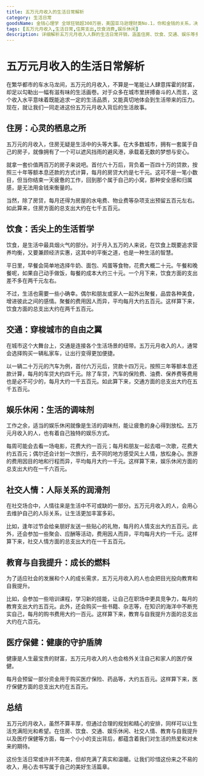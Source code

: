 ```yaml
---
title: 五万元月收入的生活日常解析
category: 生活日常
goodsName: 金钱心理学 全球狂销超300万册，美国亚马逊理财类No.1，你和金钱的关系，决定了财富和你的距离！财务自由指南
tags: [五万元月收入,生活日常,住房支出,饮食消费,娱乐休闲]
description: 详细解析五万元月收入人群的生活日常开销，涵盖住房、饮食、交通、娱乐等多方面支出情况，展现这一收入水平下的生活状态与规划智慧。
---
```

# 五万元月收入的生活日常解析
在繁华都市的车水马龙间，五万元的月收入，不算是一笔能让人肆意挥霍的财富，却足以勾勒出一幅有滋有味的生活画卷。对于众多在城市里拼搏奋斗的人而言，这个收入水平意味着既能追求一定的生活品质，又能真切地体会到生活带来的压力。现在，就让我们一同走进这份五万元月收入背后的生活故事。

## 住房：心灵的栖息之所

五万元的月收入，住房无疑是生活中的头等大事。在大多数城市，拥有一套属于自己的房子，就像拥有了一个可以遮风挡雨的避风港，承载着无数的梦想与安心。

就拿一套价值两百万的房子来说吧。首付六十万后，背负着一百四十万的贷款，按照三十年等额本息还款的方式计算，每月的房贷大约是七千元。这可不是一笔小数目，但当你结束一天疲惫的工作，回到那个属于自己的小窝，那种安全感和归属感，是无法用金钱来衡量的。

当然，除了房贷，每月还得为房屋的水电费、物业费等杂项支出预留五百元左右。如此算来，住房方面的总支出大约在七千五百元。

## 饮食：舌尖上的生活哲学

饮食，是生活中最具烟火气的部分。对于月入五万的人来说，在饮食上既要追求营养均衡，又要兼顾经济实惠，这其中的平衡之道，也是一种生活的智慧。

平日里，早餐会简单地选择牛奶、面包、鸡蛋等食物，花费大概二十元。午餐和晚餐呢，如果自己动手做饭，每餐的成本大约三十元。一个月下来，饮食方面的支出差不多在两千元左右。

不过，生活也需要一些小确幸。偶尔和朋友或家人一起外出聚餐，品尝各种美食，增进彼此之间的感情。聚餐的费用因人而异，平均每月大约五百元。这样算下来，饮食方面的总支出大约在两千五百元。

## 交通：穿梭城市的自由之翼

在城市这个大舞台上，交通是连接各个生活场景的纽带。五万元月收入的人，通常会选择购买一辆私家车，让出行变得更加便捷。

以一辆二十万元的汽车为例，首付六万元后，贷款十四万元，按照三年等额本息还款计算，每月的车贷大约四千元。除了车贷，汽车的保险费、油费、保养费等费用也是必不可少的，每月大约一千五百元。如此算下来，交通方面的总支出大约在五千五百元。

## 娱乐休闲：生活的调味剂

工作之余，适当的娱乐休闲就像是生活的调味剂，能让疲惫的身心得到放松。五万元月收入的人，也有着自己独特的娱乐方式。

每周可能会去看一场电影，花费大约一百元；每月和朋友一起去唱一次歌，花费大约五百元；偶尔还会计划一次旅行，去不同的地方感受风土人情，放松身心。旅游的费用因目的地和行程而异，平均每月大约一千元。这样算下来，娱乐休闲方面的总支出大约在一千六百元。

## 社交人情：人际关系的润滑剂

在社交场合中，人情往来是生活中不可或缺的一部分。五万元月收入的人，会用心去维护自己的人际关系，让生活更加丰富多彩。

比如，逢年过节会给亲朋好友送一些贴心的礼物，每月的人情支出大约五百元。此外，还会参加一些聚会、应酬等活动，费用因人而异，平均每月大约一千元。这样算下来，社交人情方面的总支出大约在一千五百元。

## 教育与自我提升：成长的燃料

为了适应社会的发展和个人的成长需求，五万元月收入的人也会把目光投向教育和自我提升。

比如，会参加一些培训课程，学习新的技能，让自己在职场中更具竞争力，每月的教育支出大约五百元。此外，还会购买一些书籍、杂志等，在知识的海洋中不断充实自己，每月的购书费用大约一百元。这样算下来，教育与自我提升方面的总支出大约在六百元。

## 医疗保健：健康的守护盾牌

健康是人生最宝贵的财富，五万元月收入的人也会格外关注自己和家人的医疗保健。

每月会预留一部分资金用于购买医疗保险、药品等，大约五百元。这样算下来，医疗保健方面的总支出大约在五百元。

## 总结

五万元的月收入，虽然不算丰厚，但通过合理的规划和精心的安排，同样可以让生活充满阳光和希望。在住房、饮食、交通、娱乐休闲、社交人情、教育与自我提升以及医疗保健等方面，每一个小小的支出背后，都蕴含着我们对生活的热爱和对未来的期待。

这份生活日常或许并不完美，但却充满了真实和温暖。让我们珍惜这份来之不易的收入，用心去书写属于自己的美好生活篇章。